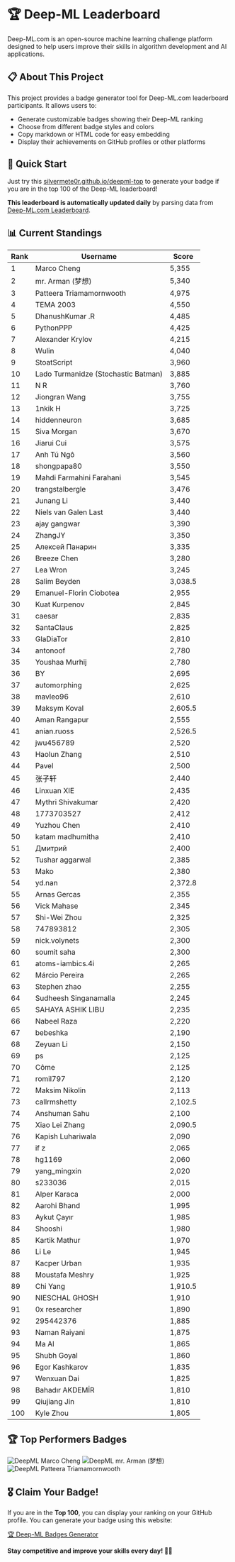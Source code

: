 # 🏆 Deep-ML Leaderboard

Deep-ML.com is an open-source machine learning challenge platform designed to help users improve their skills in algorithm development and AI applications.  

## 📋 About This Project

This project provides a badge generator tool for Deep-ML.com leaderboard participants. It allows users to:
- Generate customizable badges showing their Deep-ML ranking
- Choose from different badge styles and colors
- Copy markdown or HTML code for easy embedding
- Display their achievements on GitHub profiles or other platforms

## 🚀 Quick Start

Just try this [silvermete0r.github.io/deepml-top](https://silvermete0r.github.io/deepml-top) to generate your badge if you are in the top 100 of the Deep-ML leaderboard!

**This leaderboard is automatically updated daily** by parsing data from [Deep-ML.com Leaderboard](https://www.deep-ml.com/leaderboard).  

## 📊 Current Standings  

<!-- LEADERBOARD_START -->
| Rank | Username | Score |
|------|---------|-------|
| 1 | Marco Cheng | 5,355 |
| 2 | mr. Arman (梦想) | 5,340 |
| 3 | Patteera Triamamornwooth | 4,975 |
| 4 | ТЕМА 2003 | 4,550 |
| 5 | DhanushKumar .R | 4,485 |
| 6 | PythonPPP | 4,425 |
| 7 | Alexander Krylov | 4,215 |
| 8 | Wulin | 4,040 |
| 9 | StoatScript | 3,960 |
| 10 | Lado Turmanidze (Stochastic Batman) | 3,885 |
| 11 | N R | 3,760 |
| 12 | Jiongran Wang | 3,755 |
| 13 | 1nkik H | 3,725 |
| 14 | hiddenneuron | 3,685 |
| 15 | Siva Morgan | 3,670 |
| 16 | Jiarui Cui | 3,575 |
| 17 | Anh Tú Ngô | 3,560 |
| 18 | shongpapa80 | 3,550 |
| 19 | Mahdi Farmahini Farahani | 3,545 |
| 20 | trangstalbergle | 3,476 |
| 21 | Junang Li | 3,440 |
| 22 | Niels van Galen Last | 3,440 |
| 23 | ajay gangwar | 3,390 |
| 24 | ZhangJY | 3,350 |
| 25 | Алексей Панарин | 3,335 |
| 26 | Breeze Chen | 3,280 |
| 27 | Lea Wron | 3,245 |
| 28 | Salim Beyden | 3,038.5 |
| 29 | Emanuel-Florin Ciobotea | 2,955 |
| 30 | Kuat Kurpenov | 2,845 |
| 31 | caesar | 2,835 |
| 32 | SantaClaus | 2,825 |
| 33 | GlaDiaTor | 2,810 |
| 34 | antonoof | 2,780 |
| 35 | Youshaa Murhij | 2,780 |
| 36 | BY | 2,695 |
| 37 | automorphing | 2,625 |
| 38 | mavleo96 | 2,610 |
| 39 | Maksym Koval | 2,605.5 |
| 40 | Aman Rangapur | 2,555 |
| 41 | anian.ruoss | 2,526.5 |
| 42 | jwu456789 | 2,520 |
| 43 | Haolun Zhang | 2,510 |
| 44 | Pavel | 2,500 |
| 45 | 张子轩 | 2,440 |
| 46 | Linxuan XIE | 2,435 |
| 47 | Mythri Shivakumar | 2,420 |
| 48 | 1773703527 | 2,412 |
| 49 | Yuzhou Chen | 2,410 |
| 50 | katam madhumitha | 2,410 |
| 51 | Дмитрий | 2,400 |
| 52 | Tushar aggarwal | 2,385 |
| 53 | Mako | 2,380 |
| 54 | yd.nan | 2,372.8 |
| 55 | Arnas Gercas | 2,355 |
| 56 | Vick Mahase | 2,345 |
| 57 | Shi-Wei Zhou | 2,325 |
| 58 | 747893812 | 2,305 |
| 59 | nick.volynets | 2,300 |
| 60 | soumit saha | 2,300 |
| 61 | atoms-iambics.4i | 2,265 |
| 62 | Márcio Pereira | 2,265 |
| 63 | Stephen zhao | 2,255 |
| 64 | Sudheesh Singanamalla | 2,245 |
| 65 | SAHAYA ASHIK LIBU | 2,235 |
| 66 | Nabeel Raza | 2,220 |
| 67 | bebeshka | 2,190 |
| 68 | Zeyuan Li | 2,150 |
| 69 | ps | 2,125 |
| 70 | Côme | 2,125 |
| 71 | romil797 | 2,120 |
| 72 | Maksim Nikolin | 2,113 |
| 73 | callrmshetty | 2,102.5 |
| 74 | Anshuman Sahu | 2,100 |
| 75 | Xiao Lei Zhang | 2,090.5 |
| 76 | Kapish Luhariwala | 2,090 |
| 77 | if z | 2,065 |
| 78 | hg1169 | 2,060 |
| 79 | yang_mingxin | 2,020 |
| 80 | s233036 | 2,015 |
| 81 | Alper Karaca | 2,000 |
| 82 | Aarohi Bhand | 1,995 |
| 83 | Aykut Çayır | 1,985 |
| 84 | Shooshi | 1,980 |
| 85 | Kartik Mathur | 1,970 |
| 86 | Li Le | 1,945 |
| 87 | Kacper Urban | 1,935 |
| 88 | Moustafa Meshry | 1,925 |
| 89 | Chi Yang | 1,910.5 |
| 90 | NIESCHAL GHOSH | 1,910 |
| 91 | 0x researcher | 1,890 |
| 92 | 295442376 | 1,885 |
| 93 | Naman Raiyani | 1,875 |
| 94 | Ma Al | 1,865 |
| 95 | Shubh Goyal | 1,860 |
| 96 | Egor Kashkarov | 1,835 |
| 97 | Wenxuan Dai | 1,825 |
| 98 | Bahadır AKDEMİR | 1,810 |
| 99 | Qiujiang Jin | 1,810 |
| 100 | Kyle Zhou | 1,805 |
<!-- LEADERBOARD_END -->

## 🏆 Top Performers Badges

<!-- BADGES_START -->
![DeepML Marco Cheng](https://img.shields.io/badge/dynamic/json?url=https%3A%2F%2Fraw.githubusercontent.com%2Fsilvermete0r%2Fdeepml-top%2Fmain%2Fbadges.json&query=%24.4091c1a21900bd2c7d3f4e343acddda1.label&prefix=Rank%20&style=for-the-badge&label=%F0%9F%9A%80%20DeepML&color=blue&link=https%3A%2F%2Fwww.deep-ml.com%2Fleaderboard)
![DeepML mr. Arman (梦想)](https://img.shields.io/badge/dynamic/json?url=https%3A%2F%2Fraw.githubusercontent.com%2Fsilvermete0r%2Fdeepml-top%2Fmain%2Fbadges.json&query=%24.1247b1b5b9cd95e98d7ff7438207406f.label&prefix=Rank%20&style=for-the-badge&label=%F0%9F%9A%80%20DeepML&color=blue&link=https%3A%2F%2Fwww.deep-ml.com%2Fleaderboard)
![DeepML Patteera Triamamornwooth](https://img.shields.io/badge/dynamic/json?url=https%3A%2F%2Fraw.githubusercontent.com%2Fsilvermete0r%2Fdeepml-top%2Fmain%2Fbadges.json&query=%24.0eeb1bc570f4ebaca4c3c1d5794e9de9.label&prefix=Rank%20&style=for-the-badge&label=%F0%9F%9A%80%20DeepML&color=blue&link=https%3A%2F%2Fwww.deep-ml.com%2Fleaderboard)
<!-- BADGES_END -->

## 🎖 Claim Your Badge!  

If you are in the **Top 100**, you can display your ranking on your GitHub profile. You can generate your badge using this website:

[🏆 Deep-ML Badges Generator](https://silvermete0r.github.io/deepml-top/)

**Stay competitive and improve your skills every day! 🚀🔥**